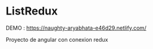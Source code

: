 # ListRedux
DEMO : https://naughty-aryabhata-e46d29.netlify.com/

Proyecto de angular con conexion redux
